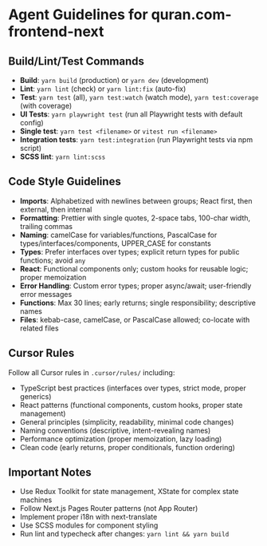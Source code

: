 # Agent Guidelines for quran.com-frontend-next

## Build/Lint/Test Commands

- **Build**: `yarn build` (production) or `yarn dev` (development)
- **Lint**: `yarn lint` (check) or `yarn lint:fix` (auto-fix)
- **Test**: `yarn test` (all), `yarn test:watch` (watch mode), `yarn test:coverage` (with coverage)
- **UI Tests**: `yarn playwright test` (run all Playwright tests with default config)
- **Single test**: `yarn test <filename>` or `vitest run <filename>`
- **Integration tests**: `yarn test:integration` (run Playwright tests via npm script)
- **SCSS lint**: `yarn lint:scss`

## Code Style Guidelines

- **Imports**: Alphabetized with newlines between groups; React first, then external, then internal
- **Formatting**: Prettier with single quotes, 2-space tabs, 100-char width, trailing commas
- **Naming**: camelCase for variables/functions, PascalCase for types/interfaces/components,
  UPPER_CASE for constants
- **Types**: Prefer interfaces over types; explicit return types for public functions; avoid `any`
- **React**: Functional components only; custom hooks for reusable logic; proper memoization
- **Error Handling**: Custom error types; proper async/await; user-friendly error messages
- **Functions**: Max 30 lines; early returns; single responsibility; descriptive names
- **Files**: kebab-case, camelCase, or PascalCase allowed; co-locate with related files

## Cursor Rules

Follow all Cursor rules in `.cursor/rules/` including:

- TypeScript best practices (interfaces over types, strict mode, proper generics)
- React patterns (functional components, custom hooks, proper state management)
- General principles (simplicity, readability, minimal code changes)
- Naming conventions (descriptive, intent-revealing names)
- Performance optimization (proper memoization, lazy loading)
- Clean code (early returns, proper conditionals, function ordering)

## Important Notes

- Use Redux Toolkit for state management, XState for complex state machines
- Follow Next.js Pages Router patterns (not App Router)
- Implement proper i18n with next-translate
- Use SCSS modules for component styling
- Run lint and typecheck after changes: `yarn lint && yarn build`
